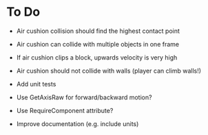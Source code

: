 # To Do

 - Air cushion collision should find the highest contact point

 - Air cushion can collide with multiple objects in one frame

 - If air cushion clips a block, upwards velocity is very high

 - Air cushion should not collide with walls (player can climb walls!)

 - Add unit tests

 - Use GetAxisRaw for forward/backward motion?

 - Use RequireComponent attribute?

 - Improve documentation (e.g. include units)
